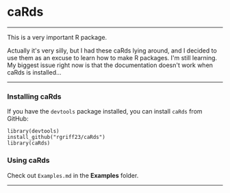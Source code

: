 # caRds

___

This is a very important R package.

Actually it's very silly, but I had these caRds lying around, and I decided to use them as an excuse to learn how to make R packages. I'm still learning. My biggest issue right now is that the documentation doesn't work when caRds is installed...

___

### Installing caRds

If you have the `devtools` package installed, you can install `caRds` from GitHub:

```
library(devtools)
install_github("rgriff23/caRds")
library(caRds)
```

### Using caRds

Check out `Examples.md` in the **Examples** folder.

___